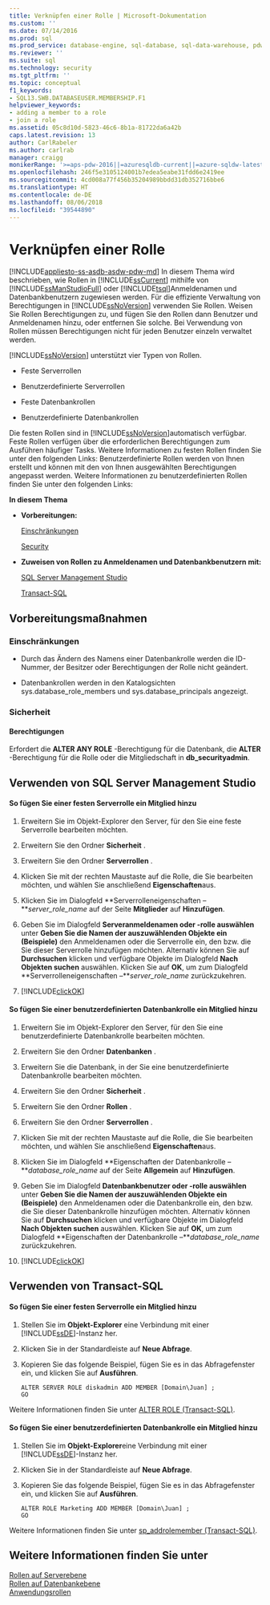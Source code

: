 ```yaml
---
title: Verknüpfen einer Rolle | Microsoft-Dokumentation
ms.custom: ''
ms.date: 07/14/2016
ms.prod: sql
ms.prod_service: database-engine, sql-database, sql-data-warehouse, pdw
ms.reviewer: ''
ms.suite: sql
ms.technology: security
ms.tgt_pltfrm: ''
ms.topic: conceptual
f1_keywords:
- SQL13.SWB.DATABASEUSER.MEMBERSHIP.F1
helpviewer_keywords:
- adding a member to a role
- join a role
ms.assetid: 05c8d10d-5823-46c6-8b1a-81722da6a42b
caps.latest.revision: 13
author: CarlRabeler
ms.author: carlrab
manager: craigg
monikerRange: '>=aps-pdw-2016||=azuresqldb-current||=azure-sqldw-latest||>=sql-server-2016||=sqlallproducts-allversions||>=sql-server-linux-2017'
ms.openlocfilehash: 246f5e3105124001b7edea5eabe31fdd6e2419ee
ms.sourcegitcommit: 4cd008a77f456b35204989bbdd31db352716bbe6
ms.translationtype: HT
ms.contentlocale: de-DE
ms.lasthandoff: 08/06/2018
ms.locfileid: "39544890"
---
```

# <a name="join-a-role"></a>Verknüpfen einer Rolle
[!INCLUDE[appliesto-ss-asdb-asdw-pdw-md](../../../includes/appliesto-ss-asdb-asdw-pdw-md.md)]
  In diesem Thema wird beschrieben, wie Rollen in [!INCLUDE[ssCurrent](../../../includes/sscurrent-md.md)] mithilfe von [!INCLUDE[ssManStudioFull](../../../includes/ssmanstudiofull-md.md)] oder [!INCLUDE[tsql](../../../includes/tsql-md.md)]Anmeldenamen und Datenbankbenutzern zugewiesen werden. Für die effiziente Verwaltung von Berechtigungen in [!INCLUDE[ssNoVersion](../../../includes/ssnoversion-md.md)] verwenden Sie Rollen. Weisen Sie Rollen Berechtigungen zu, und fügen Sie den Rollen dann Benutzer und Anmeldenamen hinzu, oder entfernen Sie solche. Bei Verwendung von Rollen müssen Berechtigungen nicht für jeden Benutzer einzeln verwaltet werden.  
  
 [!INCLUDE[ssNoVersion](../../../includes/ssnoversion-md.md)] unterstützt vier Typen von Rollen.  
  
-   Feste Serverrollen  
  
-   Benutzerdefinierte Serverrollen  
  
-   Feste Datenbankrollen  
  
-   Benutzerdefinierte Datenbankrollen  
  
 Die festen Rollen sind in [!INCLUDE[ssNoVersion](../../../includes/ssnoversion-md.md)]automatisch verfügbar. Feste Rollen verfügen über die erforderlichen Berechtigungen zum Ausführen häufiger Tasks. Weitere Informationen zu festen Rollen finden Sie unter den folgenden Links: Benutzerdefinierte Rollen werden von Ihnen erstellt und können mit den von Ihnen ausgewählten Berechtigungen angepasst werden. Weitere Informationen zu benutzerdefinierten Rollen finden Sie unter den folgenden Links:  
  
 **In diesem Thema**  
  
-   **Vorbereitungen:**  
  
     [Einschränkungen](#Restrictions)  
  
     [Security](#Security)  
  
-   **Zuweisen von Rollen zu Anmeldenamen und Datenbankbenutzern mit:**  
  
     [SQL Server Management Studio](#SSMSProcedure)  
  
     [Transact-SQL](#TsqlProcedure)  
  
##  <a name="BeforeYouBegin"></a> Vorbereitungsmaßnahmen  
  
###  <a name="Restrictions"></a> Einschränkungen  
  
-   Durch das Ändern des Namens einer Datenbankrolle werden die ID-Nummer, der Besitzer oder Berechtigungen der Rolle nicht geändert.  
  
-   Datenbankrollen werden in den Katalogsichten sys.database_role_members und sys.database_principals angezeigt.  
  
###  <a name="Security"></a> Sicherheit  
  
####  <a name="Permissions"></a> Berechtigungen  
 Erfordert die **ALTER ANY ROLE** -Berechtigung für die Datenbank, die **ALTER** -Berechtigung für die Rolle oder die Mitgliedschaft in **db_securityadmin**.  
  
##  <a name="SSMSProcedure"></a> Verwenden von SQL Server Management Studio  
  
#### <a name="to-add-a-member-to-a-fixed-server-role"></a>So fügen Sie einer festen Serverrolle ein Mitglied hinzu  
  
1.  Erweitern Sie im Objekt-Explorer den Server, für den Sie eine feste Serverrolle bearbeiten möchten.  
  
2.  Erweitern Sie den Ordner **Sicherheit** .  
  
3.  Erweitern Sie den Ordner **Serverrollen** .  
  
4.  Klicken Sie mit der rechten Maustaste auf die Rolle, die Sie bearbeiten möchten, und wählen Sie anschließend **Eigenschaften**aus.  
  
5.  Klicken Sie im Dialogfeld **Serverrolleneigenschaften –***server_role_name* auf der Seite **Mitglieder** auf **Hinzufügen**.  
  
6.  Geben Sie im Dialogfeld **Serveranmeldenamen oder -rolle auswählen** unter **Geben Sie die Namen der auszuwählenden Objekte ein (Beispiele)** den Anmeldenamen oder die Serverrolle ein, den bzw. die Sie dieser Serverrolle hinzufügen möchten. Alternativ können Sie auf **Durchsuchen** klicken und verfügbare Objekte im Dialogfeld **Nach Objekten suchen** auswählen. Klicken Sie auf **OK**, um zum Dialogfeld **Serverrolleneigenschaften –***server_role_name* zurückzukehren.  
  
7.  [!INCLUDE[clickOK](../../../includes/clickok-md.md)]  
  
#### <a name="to-add-a-member-to-a-user-defined-database-role"></a>So fügen Sie einer benutzerdefinierten Datenbankrolle ein Mitglied hinzu  
  
1.  Erweitern Sie im Objekt-Explorer den Server, für den Sie eine benutzerdefinierte Datenbankrolle bearbeiten möchten.  
  
2.  Erweitern Sie den Ordner **Datenbanken** .  
  
3.  Erweitern Sie die Datenbank, in der Sie eine benutzerdefinierte Datenbankrolle bearbeiten möchten.  
  
4.  Erweitern Sie den Ordner **Sicherheit** .  
  
5.  Erweitern Sie den Ordner **Rollen** .  
  
6.  Erweitern Sie den Ordner **Serverrollen** .  
  
7.  Klicken Sie mit der rechten Maustaste auf die Rolle, die Sie bearbeiten möchten, und wählen Sie anschließend **Eigenschaften**aus.  
  
8.  Klicken Sie im Dialogfeld **Eigenschaften der Datenbankrolle –***database_role_name* auf der Seite **Allgemein** auf **Hinzufügen**.  
  
9. Geben Sie im Dialogfeld **Datenbankbenutzer oder -rolle auswählen** unter **Geben Sie die Namen der auszuwählenden Objekte ein (Beispiele)** den Anmeldenamen oder die Datenbankrolle ein, den bzw. die Sie dieser Datenbankrolle hinzufügen möchten. Alternativ können Sie auf **Durchsuchen** klicken und verfügbare Objekte im Dialogfeld **Nach Objekten suchen** auswählen. Klicken Sie auf **OK**, um zum Dialogfeld **Eigenschaften der Datenbankrolle –***database_role_name* zurückzukehren.  
  
10. [!INCLUDE[clickOK](../../../includes/clickok-md.md)]  
  
##  <a name="TsqlProcedure"></a> Verwenden von Transact-SQL  
  
#### <a name="to-add-a-member-to-a-fixed-server-role"></a>So fügen Sie einer festen Serverrolle ein Mitglied hinzu  
  
1.  Stellen Sie im **Objekt-Explorer** eine Verbindung mit einer [!INCLUDE[ssDE](../../../includes/ssde-md.md)]-Instanz her.  
  
2.  Klicken Sie in der Standardleiste auf **Neue Abfrage**.  
  
3.  Kopieren Sie das folgende Beispiel, fügen Sie es in das Abfragefenster ein, und klicken Sie auf **Ausführen**.  
  
    ```  
    ALTER SERVER ROLE diskadmin ADD MEMBER [Domain\Juan] ;  
    GO  
    ```  
  
 Weitere Informationen finden Sie unter [ALTER ROLE &#40;Transact-SQL&#41;](../../../t-sql/statements/alter-role-transact-sql.md).  
  
#### <a name="to-add-a-member-to-a-user-defined-database-role"></a>So fügen Sie einer benutzerdefinierten Datenbankrolle ein Mitglied hinzu  
  
1.  Stellen Sie im **Objekt-Explorer**eine Verbindung mit einer [!INCLUDE[ssDE](../../../includes/ssde-md.md)]-Instanz her.  
  
2.  Klicken Sie in der Standardleiste auf **Neue Abfrage**.  
  
3.  Kopieren Sie das folgende Beispiel, fügen Sie es in das Abfragefenster ein, und klicken Sie auf **Ausführen**.  
  
    ```  
    ALTER ROLE Marketing ADD MEMBER [Domain\Juan] ;  
    GO  
    ```  
  
 Weitere Informationen finden Sie unter [sp_addrolemember &#40;Transact-SQL&#41;](../../../relational-databases/system-stored-procedures/sp-addrolemember-transact-sql.md).  
  
## <a name="see-also"></a>Weitere Informationen finden Sie unter  
 [Rollen auf Serverebene](../../../relational-databases/security/authentication-access/server-level-roles.md)   
 [Rollen auf Datenbankebene](../../../relational-databases/security/authentication-access/database-level-roles.md)   
 [Anwendungsrollen](../../../relational-databases/security/authentication-access/application-roles.md)  
  
  
